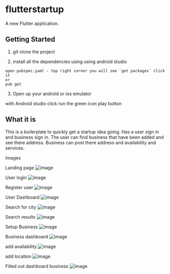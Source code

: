 # flutterstartup

A new Flutter application.

## Getting Started

1) git clone the project

2) install all the dependencies using using android studio

```
open pubspec.yaml - top right corner you will see `get packages` click it
or
pub get
```

3) Open up your android or ios emulator

with Android studio click run the green icon play button

## What it is

This is a boilerplate to quickly get a startup idea going. Has a user sign in and business sign in.
The user can find business that have been added and see there address. Business can post there address
and availability and services.


Images

Landing page
![image](https://user-images.githubusercontent.com/21117852/77249707-13145480-6c7e-11ea-9a93-21ad88ef3d81.png)

User login
![image](https://user-images.githubusercontent.com/21117852/77249716-22939d80-6c7e-11ea-9bd0-0a86c6a8e8b6.png)

Register user
![image](https://user-images.githubusercontent.com/21117852/77249791-903fc980-6c7e-11ea-85a4-d56ecccddef5.png)

User Dashboard
![image](https://user-images.githubusercontent.com/21117852/77249850-d6952880-6c7e-11ea-860b-5a0c39344845.png)

Search for city
![image](https://user-images.githubusercontent.com/21117852/77249858-e876cb80-6c7e-11ea-95f9-333b3a1f4e78.png)

Search results
![image](https://user-images.githubusercontent.com/21117852/77249865-f2003380-6c7e-11ea-86d2-06022c948a2e.png)

Setup Business
![image](https://user-images.githubusercontent.com/21117852/77249870-080df400-6c7f-11ea-94f0-dee341103b1f.png)

Business dashboard
![image](https://user-images.githubusercontent.com/21117852/77249890-3390de80-6c7f-11ea-9be6-1284c5dd7d5e.png)

add availability
![image](https://user-images.githubusercontent.com/21117852/77249901-44d9eb00-6c7f-11ea-98aa-a5813c4027d1.png)

add location
![image](https://user-images.githubusercontent.com/21117852/77249913-66d36d80-6c7f-11ea-97aa-677a67a0fd60.png)

Filled out dashboard business
![image](https://user-images.githubusercontent.com/21117852/77250054-304a2280-6c80-11ea-9743-120b5b4bc0f5.png)


